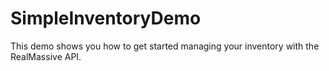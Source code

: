 # SimpleInventoryDemo
This demo shows you how to get started managing your inventory with the RealMassive API.
